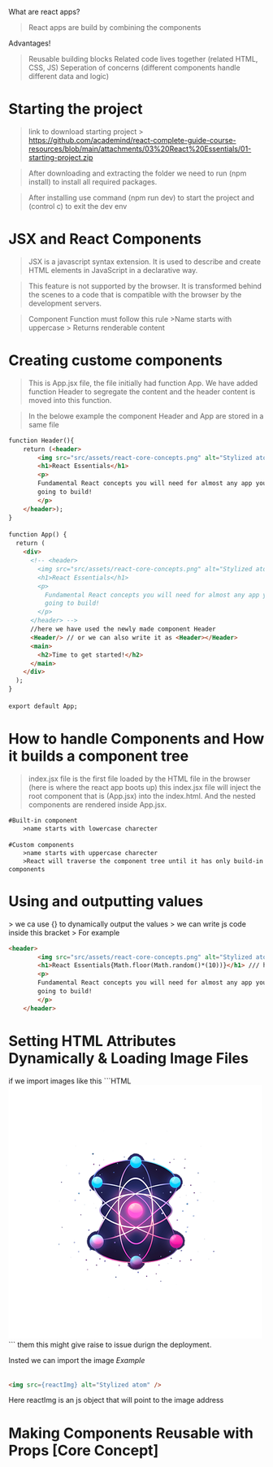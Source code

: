 What are react apps?
> React apps are build by combining the components 

Advantages!
> Reusable building blocks 
> Related code lives together (related HTML, CSS, JS)
> Seperation of concerns (different components handle different data and logic)

<h1>Starting the project</h1>

>link to download starting project > https://github.com/academind/react-complete-guide-course-resources/blob/main/attachments/03%20React%20Essentials/01-starting-project.zip

>After downloading and extracting the folder we need to run (npm install) to install all required packages.

>After installing use command (npm run dev) to start the project and (control c) to exit the dev env

<h1>JSX and React Components </h1>

> JSX is a javascript syntax extension. It is used to describe and create HTML elements in JavaScript in a declarative way. 

> This feature is not supported by the browser. It is transformed behind the scenes to a code that is compatible with the browser by the development servers.  

> Component Function must follow this rule 
    >Name starts with uppercase 
    > Returns renderable content

<h1>Creating custome components </h1>

> This is App.jsx file, the file initially had function App. We have added function Header to segregate the content and the header content is moved into this function.

> In the belowe example the component Header and App are stored in a same file 

```html
function Header(){
    return (<header>
        <img src="src/assets/react-core-concepts.png" alt="Stylized atom" />
        <h1>React Essentials</h1>
        <p>
        Fundamental React concepts you will need for almost any app you are
        going to build!
        </p>
    </header>);
}
      
function App() {
  return (
    <div>
      <!-- <header>
        <img src="src/assets/react-core-concepts.png" alt="Stylized atom" />
        <h1>React Essentials</h1>
        <p>
          Fundamental React concepts you will need for almost any app you are
          going to build!
        </p>
      </header> -->
      //here we have used the newly made component Header
      <Header/> // or we can also write it as <Header></Header>
      <main>
        <h2>Time to get started!</h2>
      </main>
    </div>
  );
}

export default App;
```

<h1>How to handle Components and How it builds a component tree </h1>

> index.jsx file is the first file loaded by the HTML file in the browser (here is where the react app boots up)
> this index.jsx file will inject the root component that is (App.jsx) into the index.html. And the nested components are rendered inside App.jsx. 

    #Built-in component 
        >name starts with lowercase charecter

    #Custom components 
        >name starts with uppercase charecter 
        >React will traverse the component tree until it has only build-in components

<h1>Using and outputting values</h1> 
> we ca use {} to dynamically output the values
> we can write js code inside this bracket 
> For example 

```HTML 
<header>
        <img src="src/assets/react-core-concepts.png" alt="Stylized atom" />
        <h1>React Essentials{Math.floor(Math.random()*(10))}</h1> /// here we have dynamically injected value into h1 using {}
        <p>
        Fundamental React concepts you will need for almost any app you are
        going to build!
        </p>
    </header>
```

<h1>Setting HTML Attributes Dynamically & Loading Image Files</h1>
if we import images like this ```HTML<img src="src/assets/react-core-concepts.png" alt="Stylized atom" />
``` them this might give raise to issue durign the deployment. 

Insted we can import the image *Example* 
``` HTML import reactImg from './assets/react-core-concepts.png'

<img src={reactImg} alt="Stylized atom" />
```
Here reactImg is an js object that will point to the image address 


<h1>Making Components Reusable with Props [Core Concept]</h1>














